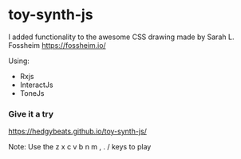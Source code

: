 # toy-synth-js
I added functionality to the awesome CSS drawing made by Sarah L. Fossheim https://fossheim.io/

Using:
- Rxjs
- InteractJs
- ToneJs

### Give it a try
https://hedgybeats.github.io/toy-synth-js/

Note: Use the z x c v b n m , . / keys to play
